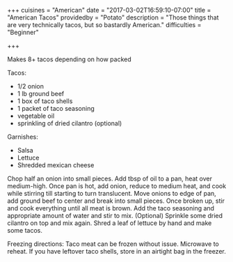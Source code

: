 +++
cuisines = "American"
date = "2017-03-02T16:59:10-07:00"
title = "American Tacos"
providedby = "Potato"
description = "Those things that are very technically tacos, but so bastardly American."
difficulties = "Beginner"

+++

Makes 8+ tacos depending on how packed

Tacos:

* 1/2 onion
* 1 lb ground beef
* 1 box of taco shells
* 1 packet of taco seasoning
* vegetable oil
* sprinkling of dried cilantro (optional)

Garnishes:

* Salsa
* Lettuce
* Shredded mexican cheese

Chop half an onion into small pieces. Add tbsp of oil to a pan, heat over medium-high. Once pan is hot, add onion, reduce to medium heat, and cook while stirring till starting to turn translucent. Move onions to edge of pan, add ground beef to center and break into small pieces. Once broken up, stir and cook everything until all meat is brown. Add the taco seasoning and appropriate amount of water and stir to mix. (Optional) Sprinkle some dried cilantro on top and mix again. Shred a leaf of lettuce by hand and make some tacos.

Freezing directions: Taco meat can be frozen without issue. Microwave to reheat. If you have leftover taco shells, store in an airtight bag in the freezer.